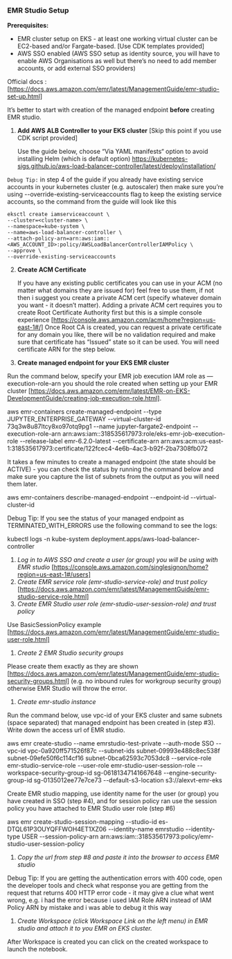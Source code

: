 ### **EMR Studio Setup** 

**Prerequisites:** 

* EMR cluster setup on EKS - at least one working virtual cluster can be EC2-based and/or Fargate-based. [Use CDK templates provided]
* AWS SSO enabled (AWS SSO setup as identity source, you will have to enable AWS Organisations as well but there’s no need to add member accounts, or add external SSO providers) 

Official docs : [https://docs.aws.amazon.com/emr/latest/ManagementGuide/emr-studio-set-up.html]  

It’s better to start with creation of the managed endpoint **before** creating EMR studio.  


1. **Add AWS ALB Controller to your EKS cluster**  [Skip this point if you use CDK script provided]

    Use the guide below, choose “Via YAML manifests“ option to avoid installing Helm (which is default option) 
https://kubernetes-sigs.github.io/aws-load-balancer-controller/latest/deploy/installation/

`Debug Tip:` in step 4 of the guide if you already have existing service accounts in your kubernetes cluster (e.g. autoscaler) then make sure you’re using --override-existing-serviceaccounts  flag to keep the existing service accounts, so the command from the guide will look like this 
```
eksctl create iamserviceaccount \ 
--cluster=<cluster-name> \ 
--namespace=kube-system \ 
--name=aws-load-balancer-controller \ 
--attach-policy-arn=arn:aws:iam::<AWS_ACCOUNT_ID>:policy/AWSLoadBalancerControllerIAMPolicy \ 
--approve \
--override-existing-serviceaccounts
```


2. **Create ACM Certificate** 

    If you have any existing public certificates you can use in your ACM (no matter what domains they are issued for) feel free to use them, if not then i suggest you create a private ACM cert (specify whatever domain you want - it doesn’t matter). Adding a private ACM cert requires you to create Root Certificate Authority first but this is a simple console experience [https://console.aws.amazon.com/acm/home?region=us-east-1#/] Once Root CA is created, you can request a private certificate for any domain you like, there will be no validation required and make sure that certificate has “Issued” state so it can be used. You will need certificate ARN for the step below. 

3. **Create managed endpoint for your EKS EMR cluster**

Run the command below,  specify your EMR job execution IAM role  as —execution-role-arn  you should the role created when setting up your EMR cluster [https://docs.aws.amazon.com/emr/latest/EMR-on-EKS-DevelopmentGuide/creating-job-execution-role.html]. 

aws emr-containers create-managed-endpoint --type JUPYTER_ENTERPRISE_GATEWAY --virtual-cluster-id 73q3w8u87ltcy8xo97otq9pg1 --name jupyter-fargate2-endpoint --execution-role-arn arn:aws:iam::318535617973:role/eks-emr-job-execution-role --release-label emr-6.2.0-latest --certificate-arn arn:aws:acm:us-east-1:318535617973:certificate/122fcec4-4e6b-4ac3-b92f-2ba7308fb072

It takes a few minutes to create a managed endpoint (the state should be ACTIVE) - you can check the status by running the command below and make sure you capture the list of subnets from the output as you will need them later. 

aws emr-containers describe-managed-endpoint --endpoint-id <endpoint-id> --virtual-cluster-id <virtual-cluster-id> 

Debug Tip: If you see the status of your managed endpoint as TERMINATED_WITH_ERRORS use the following command to see the logs: 

kubectl logs -n kube-system deployment.apps/aws-load-balancer-controller

1. *Log in to AWS SSO and create a user (or group) you will be using with EMR studio* [https://console.aws.amazon.com/singlesignon/home?region=us-east-1#/users]
2. *Create EMR service role (emr-studio-service-role) and trust policy* [https://docs.aws.amazon.com/emr/latest/ManagementGuide/emr-studio-service-role.html]
3. *Create EMR Studio user role (emr-studio-user-session-role) and trust policy* 

Use BasicSessionPolicy example 
[https://docs.aws.amazon.com/emr/latest/ManagementGuide/emr-studio-user-role.html]

1. *Create 2 EMR Studio security groups*

Please create them exactly as they are shown [https://docs.aws.amazon.com/emr/latest/ManagementGuide/emr-studio-security-groups.html] (e.g. no inbound rules for workgroup security group) otherwise EMR Studio will throw the error.

1. *Create emr-studio instance*

Run the command below, use vpc-id of your EKS cluster and same subnets (space separated) that managed endpoint has been created in (step #3). Write down the access url of EMR studio.

aws emr create-studio --name emrstudio-test-private --auth-mode SSO --vpc-id vpc-0a920ff571526f87c --subnet-ids subnet-09993e488c8ec538f subnet-09efe50f6c114cf16 subnet-0bca62593c7053dc8 --service-role emr-studio-service-role --user-role emr-studio-user-session-role --workspace-security-group-id sg-06181347141667648 --engine-security-group-id sg-0135012ee77e7ce73 --default-s3-location s3://alexvt-emr-eks

Create EMR studio mapping, use identity name for the user (or group) you have created in SSO (step #4), and for session policy ran use the session policy you have attached to EMR Studio user role (step #6) 

aws emr create-studio-session-mapping --studio-id es-DTQL61P3OUYQFFWOH4ET1XZ06 --identity-name emrstudio --identity-type USER --session-policy-arn arn:aws:iam::318535617973:policy/emr-studio-user-session-policy

1. *Copy the url from step #8 and paste it into the browser to access EMR studio*

Debug Tip: If you are getting the authentication errors with 400 code, open the developer tools and check what response you are getting from the request that returns 400 HTTP error code - it may give a clue what went wrong, e.g. i had the error because i used IAM Role ARN instead of IAM Policy ARN by mistake and i was able to debug it this way

1. *Create Workspace (click Workspace Link on the left menu)  in EMR studio and attach it to you EMR on EKS cluster.* 

After Workspace is created you can click on the created workspace to launch the notebook. 
